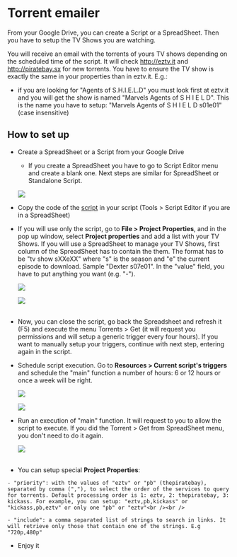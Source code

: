 Torrent emailer
================

From your Google Drive, you can create a Script or a SpreadSheet. Then you have to setup the TV Shows you are watching.

You will receive an email with the torrents of yours TV shows depending on the scheduled time of the script. It will check http://eztv.it and http://piratebay.sx for new torrents. You have to ensure the TV show is exactly the same in your properties than in eztv.it. E.g.:

* if you are looking for "Agents of S.H.I.E.L.D" you must look first at eztv.it and you will get the show is named "Marvels Agents of S H I E L D". This is the name you have to setup: "Marvels Agents of S H I E L D s01e01" (case insensitive)

How to set up
--------------

*	Create a SpreadSheet or a Script from your Google Drive

	- If you create a SpreadSheet you have to go to Script Editor menu and create a blank one. Next steps are similar for SpreadSheet or Standalone Script. 

	[<img src="https://raw.github.com/davidayalas/torrent-emailer/master/samples/spreadsheet-script.png">](https://raw.github.com/davidayalas/torrent-emailer/master/samples/spreadsheet-script.png)

*	Copy the code of the [script](https://raw.github.com/davidayalas/torrent-emailer/master/gas-torrent-emailer.js) in your script (Tools > Script Editor if you are in a SpreadSheet)

* 	If you will use only the script, go to **File > Project Properties**, and in the pop up window, select **Project properties** and add a list with your TV Shows. If you will use a SpreadSheet to manage your TV Shows, first column of the SpreadSheet has to contain the them. The format has to be "tv show sXXeXX" where "s" is the season and "e" the current episode to download. Sample "Dexter s07e01". In the "value" field, you have to put anything you want (e.g. "-").

	[<img src="https://raw.github.com/davidayalas/torrent-emailer/master/samples/project-properties.png">](https://raw.github.com/davidayalas/torrent-emailer/master/samples/project-properties.png)

	[<img src="https://raw.github.com/davidayalas/torrent-emailer/master/samples/project-properties-2.png">](https://raw.github.com/davidayalas/torrent-emailer/master/samples/project-properties-2.png)<br /><br />

*	Now, you can close the script, go back the Spreadsheet and refresh it (F5) and execute the menu Torrents > Get (it will request you permissions and will setup a generic trigger every four hours). If you want to manually setup your triggers, continue with next step, entering again in the script.

*	Schedule script execution. Go to **Resources > Current script's triggers** and schedule the "main" function a number of hours: 6 or 12 hours or once a week will be right.

	[<img src="https://raw.github.com/davidayalas/torrent-emailer/master/samples/scheduler-1.png">](https://raw.github.com/davidayalas/torrent-emailer/master/samples/scheduler-1.png)

	[<img src="https://raw.github.com/davidayalas/torrent-emailer/master/samples/scheduler-2.png">](https://raw.github.com/davidayalas/torrent-emailer/master/samples/scheduler-2.png)

*   Run an execution of "main" function. It will request to you to allow the script to execute. If you did the Torrent > Get from SpreadSheet menu, you don't need to do it again.

	[<img src="https://raw.github.com/davidayalas/torrent-emailer/master/samples/run.png">](https://raw.github.com/davidayalas/torrent-emailer/master/samples/run.png)<br /><br />

*    You can setup special **Project Properties**:

	- "priority": with the values of "eztv" or "pb" (thepiratebay), separated by comma (","), to select the order of the services to query for torrents. Default processing order is 1: eztv, 2: thepiratebay, 3: kickass. For example, you can setup: "eztv,pb,kickass" or "kickass,pb,eztv" or only one "pb" or "eztv"<br /><br /> 

	- "include": a comma separated list of strings to search in links. It will retrieve only those that contain one of the strings. E.g "720p,480p"

*	Enjoy it
